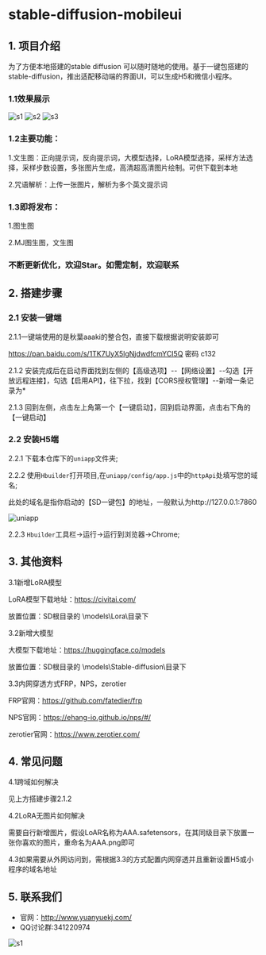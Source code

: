 # stable-diffusion-mobileui

## 1. 项目介绍
为了方便本地搭建的stable diffusion 可以随时随地的使用。基于一键包搭建的stable-diffusion，推出适配移动端的界面UI，可以生成H5和微信小程序。

### 1.1效果展示
![s1](./static/s1.png)  ![s2](./static/s2.png)  ![s3](./static/s3.png)  

### 1.2主要功能：

1.文生图：正向提示词，反向提示词，大模型选择，LoRA模型选择，采样方法选择，采样步数设置，多张图片生成，高清超高清图片绘制。可供下载到本地

2.咒语解析：上传一张图片，解析为多个英文提示词

### 1.3即将发布：

1.图生图

2.MJ图生图，文生图

### 不断更新优化，欢迎Star。如需定制，欢迎联系

## 2. 搭建步骤

### 2.1 安装一键端

2.1.1一键端使用的是秋葉aaaki的整合包，直接下载根据说明安装即可

https://pan.baidu.com/s/1TK7UyX5lgNjdwdfcmYCI5Q  密码 c132 

2.1.2 安装完成后在启动界面找到左侧的【高级选项】--【网络设置】--勾选【开放远程连接】，勾选【启用API】，往下拉，找到【CORS授权管理】--新增一条记录为*

2.1.3 回到左侧，点击左上角第一个【一键启动】，回到启动界面，点击右下角的【一键启动】

### 2.2 安装H5端
2.2.1 下载本仓库下的`uniapp`文件夹;  

2.2.2 使用`Hbuilder`打开项目,在`uniapp/config/app.js`中的`httpApi`处填写您的域名;  

此处的域名是指你启动的【SD一键包】的地址，一般默认为http://127.0.0.1:7860
 
![uniapp](./static/uni_1.png)  

2.2.3 `Hbuilder`工具栏->运行->运行到浏览器->Chrome;  

## 3. 其他资料
3.1新增LoRA模型

LoRA模型下载地址：https://civitai.com/

放置位置：SD根目录的 \models\Lora\目录下

3.2新增大模型

大模型下载地址：https://huggingface.co/models

放置位置：SD根目录的 \models\Stable-diffusion\目录下


3.3内网穿透方式FRP，NPS，zerotier

FRP官网：https://github.com/fatedier/frp

NPS官网：https://ehang-io.github.io/nps/#/

zerotier官网：https://www.zerotier.com/

## 4. 常见问题

4.1跨域如何解决

见上方搭建步骤2.1.2

4.2LoRA无图片如何解决

需要自行新增图片，假设LoAR名称为AAA.safetensors，在其同级目录下放置一张你喜欢的图片，重命名为AAA.png即可

4.3如果需要从外网访问到，需根据3.3的方式配置内网穿透并且重新设置H5或小程序的域名地址

## 5. 联系我们
- 官网：http://www.yuanyuekj.com/
- QQ讨论群:341220974

![s1](./static/qr.png) 

